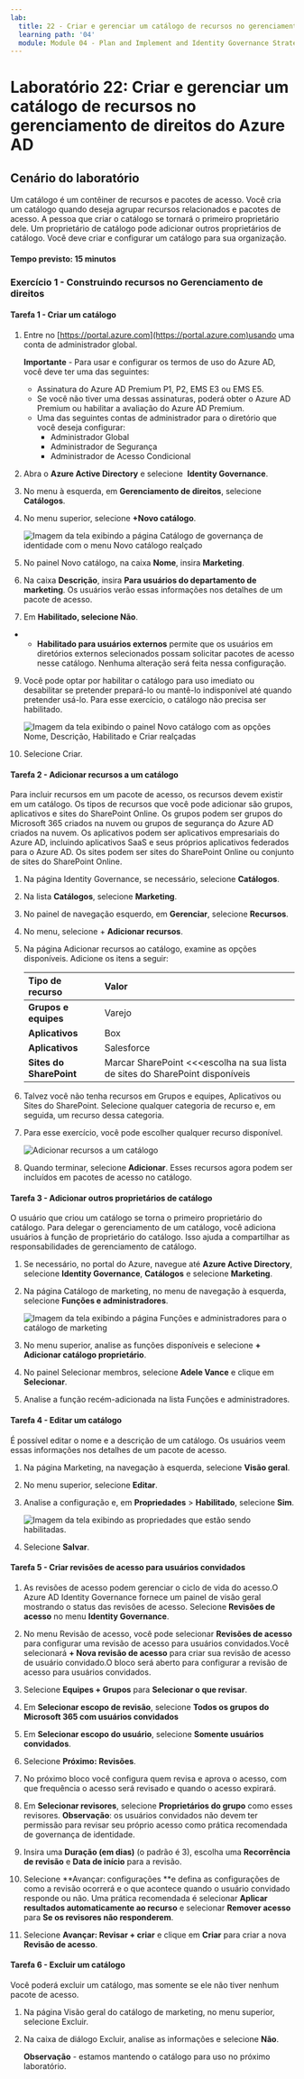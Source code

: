 ```yaml
---
lab:
  title: 22 - Criar e gerenciar um catálogo de recursos no gerenciamento de direitos do Azure AD
  learning path: '04'
  module: Module 04 - Plan and Implement and Identity Governance Strategy
---
```


# Laboratório 22: Criar e gerenciar um catálogo de recursos no gerenciamento de direitos do Azure AD

## Cenário do laboratório

Um catálogo é um contêiner de recursos e pacotes de acesso. Você cria um catálogo quando deseja agrupar recursos relacionados e pacotes de acesso. A pessoa que criar o catálogo se tornará o primeiro proprietário dele. Um proprietário de catálogo pode adicionar outros proprietários de catálogo. Você deve criar e configurar um catálogo para sua organização.

#### Tempo previsto: 15 minutos

### Exercício 1 - Construindo recursos no Gerenciamento de direitos

#### Tarefa 1 - Criar um catálogo

1. Entre no [https://portal.azure.com](https://portal.azure.com)usando uma conta de administrador global.

    **Importante** - Para usar e configurar os termos de uso do Azure AD, você deve ter uma das seguintes:
    - Assinatura do Azure AD Premium P1, P2, EMS E3 ou EMS E5.
    - Se você não tiver uma dessas assinaturas, poderá obter o Azure AD Premium ou habilitar a avaliação do Azure AD Premium.
    - Uma das seguintes contas de administrador para o diretório que você deseja configurar:
        - Administrador Global
        - Administrador de Segurança
        - Administrador de Acesso Condicional

2. Abra o **Azure Active Directory** e selecione  **Identity Governance**.

3. No menu à esquerda, em **Gerenciamento de direitos**, selecione **Catálogos**.

4. No menu superior, selecione **+Novo catálogo**.

    ![Imagem da tela exibindo a página Catálogo de governança de identidade com o menu Novo catálogo realçado ](./media/lp4-mod1-identity-governance-new-catalog.png)

5. No painel Novo catálogo, na caixa **Nome**, insira **Marketing**.

6. Na caixa **Descrição**, insira **Para usuários do departamento de marketing**. Os usuários verão essas informações nos detalhes de um pacote de acesso.

7. Em **Habilitado, selecione Não**.

- - **Habilitado para usuários externos** permite que os usuários em diretórios externos selecionados possam solicitar pacotes de acesso nesse catálogo. Nenhuma alteração será feita nessa configuração.

9. Você pode optar por habilitar o catálogo para uso imediato ou desabilitar se pretender prepará-lo ou mantê-lo indisponível até quando pretender usá-lo. Para esse exercício, o catálogo não precisa ser habilitado.

    ![Imagem da tela exibindo o painel Novo catálogo com as opções Nome, Descrição, Habilitado e Criar realçadas](./media/lp4-mod1-new-catalog-marketing.png)

10. Selecione Criar.

#### Tarefa 2 - Adicionar recursos a um catálogo

Para incluir recursos em um pacote de acesso, os recursos devem existir em um catálogo. Os tipos de recursos que você pode adicionar são grupos, aplicativos e sites do SharePoint Online. Os grupos podem ser grupos do Microsoft 365 criados na nuvem ou grupos de segurança do Azure AD criados na nuvem. Os aplicativos podem ser aplicativos empresariais do Azure AD, incluindo aplicativos SaaS e seus próprios aplicativos federados para o Azure AD. Os sites podem ser sites do SharePoint Online ou conjunto de sites do SharePoint Online.

1. Na página Identity Governance, se necessário, selecione **Catálogos**.

2. Na lista **Catálogos**, selecione **Marketing**.

3. No painel de navegação esquerdo, em **Gerenciar**, selecione **Recursos**.

4. No menu, selecione + **Adicionar recursos**.

5. Na página Adicionar recursos ao catálogo, examine as opções disponíveis.  Adicione os itens a seguir:

   | Tipo de recurso | Valor |
   | :------------- | :---------- |
   |  **Grupos e equipes** | Varejo |
   |  **Aplicativos** | Box |
   |  **Aplicativos** | Salesforce |
   |  **Sites do SharePoint** | Marcar SharePoint <<<escolha na sua lista de sites do SharePoint disponíveis |

6. Talvez você não tenha recursos em Grupos e equipes, Aplicativos ou Sites do SharePoint. Selecione qualquer categoria de recurso e, em seguida, um recurso dessa categoria.

7. Para esse exercício, você pode escolher qualquer recurso disponível.

    ![Adicionar recursos a um catálogo](./media/catalog-add-resources.png)

8. Quando terminar, selecione **Adicionar**. Esses recursos agora podem ser incluídos em pacotes de acesso no catálogo.

#### Tarefa 3 - Adicionar outros proprietários de catálogo

O usuário que criou um catálogo se torna o primeiro proprietário do catálogo. Para delegar o gerenciamento de um catálogo, você adiciona usuários à função de proprietário do catálogo. Isso ajuda a compartilhar as responsabilidades de gerenciamento de catálogo.

1. Se necessário, no portal do Azure, navegue até **Azure Active Directory**, selecione **Identity Governance**, **Catálogos** e selecione **Marketing**.

2. Na página Catálogo de marketing, no menu de navegação à esquerda, selecione **Funções e administradores**.

    ![Imagem da tela exibindo a página Funções e administradores para o catálogo de marketing](./media/lp4-mod1-catalog-roles-and-admins.png)

3. No menu superior, analise as funções disponíveis e selecione **+ Adicionar catálogo proprietário**.

4. No painel Selecionar membros, selecione **Adele Vance** e clique em **Selecionar**.

5. Analise a função recém-adicionada na lista Funções e administradores.

#### Tarefa 4 - Editar um catálogo

É possível editar o nome e a descrição de um catálogo. Os usuários veem essas informações nos detalhes de um pacote de acesso.

1. Na página Marketing, na navegação à esquerda, selecione **Visão geral**.

2. No menu superior, selecione **Editar**.

3. Analise a configuração e, em **Propriedades**  >  **Habilitado**, selecione **Sim**.

    ![Imagem da tela exibindo as propriedades que estão sendo habilitadas.](./media/lp4-mod1-edit-marketing-catalog.png)

4. Selecione **Salvar**.

#### Tarefa 5 - Criar revisões de acesso para usuários convidados

1. As revisões de acesso podem gerenciar o ciclo de vida do acesso.O Azure AD Identity Governance fornece um painel de visão geral mostrando o status das revisões de acesso. Selecione **Revisões de acesso** no menu **Identity Governance**.

1. No menu Revisão de acesso, você pode selecionar **Revisões de acesso** para configurar uma revisão de acesso para usuários convidados.Você selecionará **+ Nova revisão de acesso** para criar sua revisão de acesso de usuário convidado.O bloco será aberto para configurar a revisão de acesso para usuários convidados.

1. Selecione **Equipes + Grupos** para **Selecionar o que revisar**.

1. Em **Selecionar escopo de revisão**, selecione **Todos os grupos do Microsoft 365 com usuários convidados**

1. Em **Selecionar escopo do usuário**, selecione **Somente usuários convidados**.

1. Selecione **Próximo: Revisões**.

1. No próximo bloco você configura quem revisa e aprova o acesso, com que frequência o acesso será revisado e quando o acesso expirará.

1. Em **Selecionar revisores**, selecione **Proprietários do grupo** como esses revisores. **Observação**: os usuários convidados não devem ter permissão para revisar seu próprio acesso como prática recomendada de governança de identidade.

1. Insira uma **Duração (em dias)** (o padrão é 3), escolha uma **Recorrência de revisão** e **Data de início** para a revisão.

1. Selecione **Avançar: configurações **e defina as configurações de como a revisão ocorrerá e o que acontece quando o usuário convidado responde ou não.  Uma prática recomendada é selecionar **Aplicar resultados automaticamente ao recurso** e selecionar **Remover acesso** para **Se os revisores não responderem**. 

1. Selecione **Avançar: Revisar + criar** e clique em **Criar** para criar a nova **Revisão de acesso**.


#### Tarefa 6 - Excluir um catálogo

Você poderá excluir um catálogo, mas somente se ele não tiver nenhum pacote de acesso.

1. Na página Visão geral do catálogo de marketing, no menu superior, selecione Excluir.

2. Na caixa de diálogo Excluir, analise as informações e selecione **Não**.

    **Observação** - estamos mantendo o catálogo para uso no próximo laboratório.
